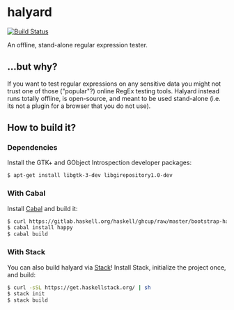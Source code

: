 # halyard
[![Build Status](https://travis-ci.com/patrickp89/halyard.svg?branch=master)](https://travis-ci.com/patrickp89/halyard)

An offline, stand-alone regular expression tester.

## ...but why?
If you want to test regular expressions on any sensitive data you might not trust one of
those ("popular"?) online RegEx testing tools. Halyard instead runs totally offline, is
open-source, and meant to be used stand-alone (i.e. its not a plugin for a browser that
you do not use).

## How to build it?
### Dependencies
Install the GTK+ and GObject Introspection developer packages:
```bash
$ apt-get install libgtk-3-dev libgirepository1.0-dev
```

### With Cabal
Install [Cabal](https://www.haskell.org/cabal/) and build it:
```bash
$ curl https://gitlab.haskell.org/haskell/ghcup/raw/master/bootstrap-haskell -sSf | sh
$ cabal install happy
$ cabal build
```

### With Stack
You can also build halyard via [Stack](https://docs.haskellstack.org/en/stable/README/)!
Install Stack, initialize the project once, and build:
```bash
$ curl -sSL https://get.haskellstack.org/ | sh
$ stack init
$ stack build
```
